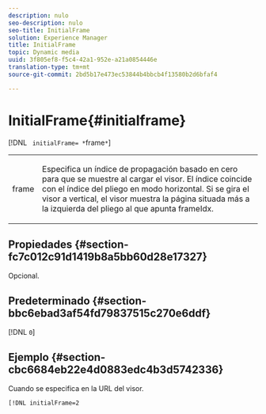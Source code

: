 ```yaml
---
description: nulo
seo-description: nulo
seo-title: InitialFrame
solution: Experience Manager
title: InitialFrame
topic: Dynamic media
uuid: 3f805ef8-f5c4-42a1-952e-a21a0854446e
translation-type: tm+mt
source-git-commit: 2bd5b17e473ec53844b4bbcb4f13580b2d6bfaf4

---
```



# InitialFrame{#initialframe}

[!DNL ` initialFrame= *`frame`*`]

<table id="table_06B5F795889E402FB6BCEA4D882E1422"> 
 <tbody> 
  <tr> 
   <td colname="col1"> <p> <span class="codeph"><span class="varname"> frame</span></span> </p> </td> 
   <td colname="col2"> <p> Especifica un índice de propagación basado en cero para que se muestre al cargar el visor. El índice coincide con el índice del pliego en modo horizontal. Si se gira el visor a vertical, el visor muestra la página situada más a la izquierda del pliego al que apunta <span class="codeph"> frameIdx</span>. </p> </td> 
  </tr> 
 </tbody> 
</table>

## Propiedades {#section-fc7c012c91d1419b8a5bb60d28e17327}

Opcional.

## Predeterminado {#section-bbc6ebad3af54fd79837515c270e6ddf}

[!DNL `0`]

## Ejemplo {#section-cbc6684eb22e4d0883edc4b3d5742336}

Cuando se especifica en la URL del visor.

```
[!DNL initialFrame=2
```

